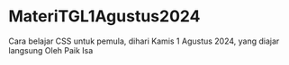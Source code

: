 # MateriTGL1Agustus2024
Cara belajar CSS untuk pemula, dihari Kamis 1 Agustus 2024, yang diajar langsung Oleh Paik Isa
